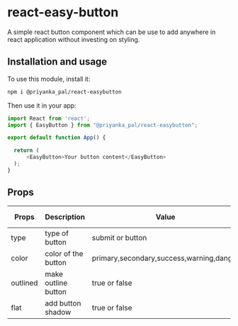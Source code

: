 # react-easy-button

A simple react button component which can be use to add anywhere in react application without investing on styling.

## Installation and usage

To use this module, install it:

```bash
npm i @priyanka_pal/react-easybutton
```

Then use it in your app:

```js
import React from 'react';
import { EasyButton } from "@priyanka_pal/react-easybutton";

export default function App() {

  return (
      <EasyButton>Your button content</EasyButton>
  );
}
```

## Props

Props | Description | Value | Default value | Is required 
--- | --- | --- | --- | ---
type | type of button | submit or button | submit | false
color | color of the button | primary,secondary,success,warning,danger | primary | false
outlined | make outline button | true or false | false | false
flat | add button shadow | true or false | true | false